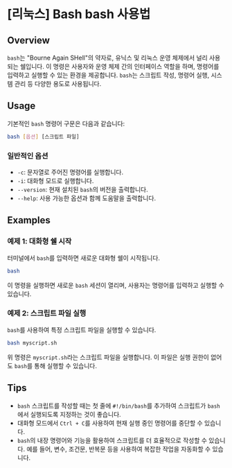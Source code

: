 # [리눅스] Bash bash 사용법

## Overview
`bash`는 "Bourne Again SHell"의 약자로, 유닉스 및 리눅스 운영 체제에서 널리 사용되는 쉘입니다. 이 명령은 사용자와 운영 체제 간의 인터페이스 역할을 하며, 명령어를 입력하고 실행할 수 있는 환경을 제공합니다. `bash`는 스크립트 작성, 명령어 실행, 시스템 관리 등 다양한 용도로 사용됩니다.

## Usage
기본적인 `bash` 명령어 구문은 다음과 같습니다:

```bash
bash [옵션] [스크립트 파일]
```

### 일반적인 옵션
- `-c`: 문자열로 주어진 명령어를 실행합니다.
- `-i`: 대화형 모드로 실행합니다.
- `--version`: 현재 설치된 `bash`의 버전을 출력합니다.
- `--help`: 사용 가능한 옵션과 함께 도움말을 출력합니다.

## Examples
### 예제 1: 대화형 쉘 시작
터미널에서 `bash`를 입력하면 새로운 대화형 쉘이 시작됩니다.

```bash
bash
```

이 명령을 실행하면 새로운 `bash` 세션이 열리며, 사용자는 명령어를 입력하고 실행할 수 있습니다.

### 예제 2: 스크립트 파일 실행
`bash`를 사용하여 특정 스크립트 파일을 실행할 수 있습니다.

```bash
bash myscript.sh
```

위 명령은 `myscript.sh`라는 스크립트 파일을 실행합니다. 이 파일은 실행 권한이 없어도 `bash`를 통해 실행할 수 있습니다.

## Tips
- `bash` 스크립트를 작성할 때는 첫 줄에 `#!/bin/bash`를 추가하여 스크립트가 `bash`에서 실행되도록 지정하는 것이 좋습니다.
- 대화형 모드에서 `Ctrl + C`를 사용하여 현재 실행 중인 명령어를 중단할 수 있습니다.
- `bash`의 내장 명령어와 기능을 활용하여 스크립트를 더 효율적으로 작성할 수 있습니다. 예를 들어, 변수, 조건문, 반복문 등을 사용하여 복잡한 작업을 자동화할 수 있습니다.